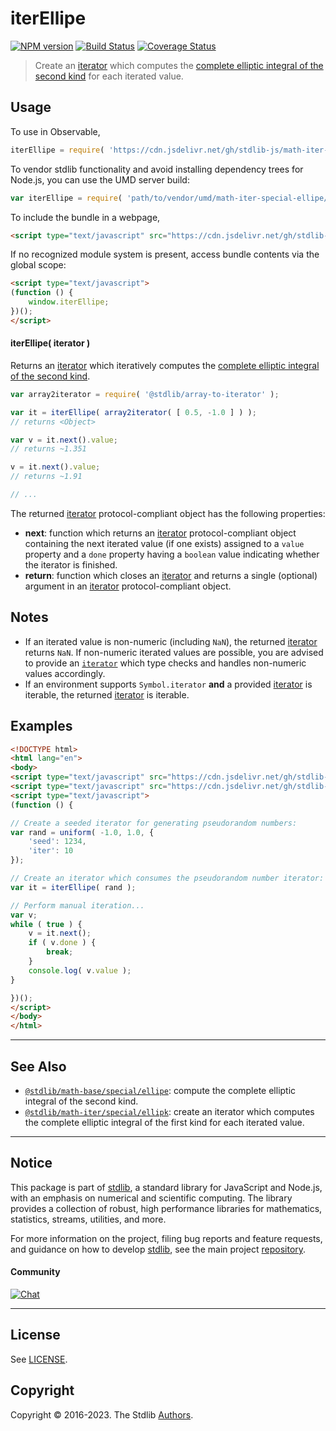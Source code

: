 <!--

@license Apache-2.0

Copyright (c) 2020 The Stdlib Authors.

Licensed under the Apache License, Version 2.0 (the "License");
you may not use this file except in compliance with the License.
You may obtain a copy of the License at

   http://www.apache.org/licenses/LICENSE-2.0

Unless required by applicable law or agreed to in writing, software
distributed under the License is distributed on an "AS IS" BASIS,
WITHOUT WARRANTIES OR CONDITIONS OF ANY KIND, either express or implied.
See the License for the specific language governing permissions and
limitations under the License.

-->

# iterEllipe

[![NPM version][npm-image]][npm-url] [![Build Status][test-image]][test-url] [![Coverage Status][coverage-image]][coverage-url] <!-- [![dependencies][dependencies-image]][dependencies-url] -->

> Create an [iterator][mdn-iterator-protocol] which computes the [complete elliptic integral of the second kind][@stdlib/math/base/special/ellipe] for each iterated value.

<!-- Section to include introductory text. Make sure to keep an empty line after the intro `section` element and another before the `/section` close. -->

<section class="intro">

</section>

<!-- /.intro -->

<!-- Package usage documentation. -->



<section class="usage">

## Usage

To use in Observable,

```javascript
iterEllipe = require( 'https://cdn.jsdelivr.net/gh/stdlib-js/math-iter-special-ellipe@umd/browser.js' )
```

To vendor stdlib functionality and avoid installing dependency trees for Node.js, you can use the UMD server build:

```javascript
var iterEllipe = require( 'path/to/vendor/umd/math-iter-special-ellipe/index.js' )
```

To include the bundle in a webpage,

```html
<script type="text/javascript" src="https://cdn.jsdelivr.net/gh/stdlib-js/math-iter-special-ellipe@umd/browser.js"></script>
```

If no recognized module system is present, access bundle contents via the global scope:

```html
<script type="text/javascript">
(function () {
    window.iterEllipe;
})();
</script>
```

#### iterEllipe( iterator )

Returns an [iterator][mdn-iterator-protocol] which iteratively computes the [complete elliptic integral of the second kind][@stdlib/math/base/special/ellipe].

```javascript
var array2iterator = require( '@stdlib/array-to-iterator' );

var it = iterEllipe( array2iterator( [ 0.5, -1.0 ] ) );
// returns <Object>

var v = it.next().value;
// returns ~1.351

v = it.next().value;
// returns ~1.91

// ...
```

The returned [iterator][mdn-iterator-protocol] protocol-compliant object has the following properties:

-   **next**: function which returns an [iterator][mdn-iterator-protocol] protocol-compliant object containing the next iterated value (if one exists) assigned to a `value` property and a `done` property having a `boolean` value indicating whether the iterator is finished.
-   **return**: function which closes an [iterator][mdn-iterator-protocol] and returns a single (optional) argument in an [iterator][mdn-iterator-protocol] protocol-compliant object.

</section>

<!-- /.usage -->

<!-- Package usage notes. Make sure to keep an empty line after the `section` element and another before the `/section` close. -->

<section class="notes">

## Notes

-   If an iterated value is non-numeric (including `NaN`), the returned [iterator][mdn-iterator-protocol] returns `NaN`. If non-numeric iterated values are possible, you are advised to provide an [`iterator`][mdn-iterator-protocol] which type checks and handles non-numeric values accordingly.
-   If an environment supports `Symbol.iterator` **and** a provided [iterator][mdn-iterator-protocol] is iterable, the returned [iterator][mdn-iterator-protocol] is iterable.

</section>

<!-- /.notes -->

<!-- Package usage examples. -->

<section class="examples">

## Examples

<!-- eslint no-undef: "error" -->

```html
<!DOCTYPE html>
<html lang="en">
<body>
<script type="text/javascript" src="https://cdn.jsdelivr.net/gh/stdlib-js/random-iter-uniform@umd/browser.js"></script>
<script type="text/javascript" src="https://cdn.jsdelivr.net/gh/stdlib-js/math-iter-special-ellipe@umd/browser.js"></script>
<script type="text/javascript">
(function () {

// Create a seeded iterator for generating pseudorandom numbers:
var rand = uniform( -1.0, 1.0, {
    'seed': 1234,
    'iter': 10
});

// Create an iterator which consumes the pseudorandom number iterator:
var it = iterEllipe( rand );

// Perform manual iteration...
var v;
while ( true ) {
    v = it.next();
    if ( v.done ) {
        break;
    }
    console.log( v.value );
}

})();
</script>
</body>
</html>
```

</section>

<!-- /.examples -->

<!-- Section to include cited references. If references are included, add a horizontal rule *before* the section. Make sure to keep an empty line after the `section` element and another before the `/section` close. -->

<section class="references">

</section>

<!-- /.references -->

<!-- Section for related `stdlib` packages. Do not manually edit this section, as it is automatically populated. -->

<section class="related">

* * *

## See Also

-   <span class="package-name">[`@stdlib/math-base/special/ellipe`][@stdlib/math/base/special/ellipe]</span><span class="delimiter">: </span><span class="description">compute the complete elliptic integral of the second kind.</span>
-   <span class="package-name">[`@stdlib/math-iter/special/ellipk`][@stdlib/math/iter/special/ellipk]</span><span class="delimiter">: </span><span class="description">create an iterator which computes the complete elliptic integral of the first kind for each iterated value.</span>

</section>

<!-- /.related -->

<!-- Section for all links. Make sure to keep an empty line after the `section` element and another before the `/section` close. -->


<section class="main-repo" >

* * *

## Notice

This package is part of [stdlib][stdlib], a standard library for JavaScript and Node.js, with an emphasis on numerical and scientific computing. The library provides a collection of robust, high performance libraries for mathematics, statistics, streams, utilities, and more.

For more information on the project, filing bug reports and feature requests, and guidance on how to develop [stdlib][stdlib], see the main project [repository][stdlib].

#### Community

[![Chat][chat-image]][chat-url]

---

## License

See [LICENSE][stdlib-license].


## Copyright

Copyright &copy; 2016-2023. The Stdlib [Authors][stdlib-authors].

</section>

<!-- /.stdlib -->

<!-- Section for all links. Make sure to keep an empty line after the `section` element and another before the `/section` close. -->

<section class="links">

[npm-image]: http://img.shields.io/npm/v/@stdlib/math-iter-special-ellipe.svg
[npm-url]: https://npmjs.org/package/@stdlib/math-iter-special-ellipe

[test-image]: https://github.com/stdlib-js/math-iter-special-ellipe/actions/workflows/test.yml/badge.svg?branch=main
[test-url]: https://github.com/stdlib-js/math-iter-special-ellipe/actions/workflows/test.yml?query=branch:main

[coverage-image]: https://img.shields.io/codecov/c/github/stdlib-js/math-iter-special-ellipe/main.svg
[coverage-url]: https://codecov.io/github/stdlib-js/math-iter-special-ellipe?branch=main

<!--

[dependencies-image]: https://img.shields.io/david/stdlib-js/math-iter-special-ellipe.svg
[dependencies-url]: https://david-dm.org/stdlib-js/math-iter-special-ellipe/main

-->

[chat-image]: https://img.shields.io/gitter/room/stdlib-js/stdlib.svg
[chat-url]: https://gitter.im/stdlib-js/stdlib/

[stdlib]: https://github.com/stdlib-js/stdlib

[stdlib-authors]: https://github.com/stdlib-js/stdlib/graphs/contributors

[umd]: https://github.com/umdjs/umd
[es-module]: https://developer.mozilla.org/en-US/docs/Web/JavaScript/Guide/Modules

[deno-url]: https://github.com/stdlib-js/math-iter-special-ellipe/tree/deno
[umd-url]: https://github.com/stdlib-js/math-iter-special-ellipe/tree/umd
[esm-url]: https://github.com/stdlib-js/math-iter-special-ellipe/tree/esm
[branches-url]: https://github.com/stdlib-js/math-iter-special-ellipe/blob/main/branches.md

[stdlib-license]: https://raw.githubusercontent.com/stdlib-js/math-iter-special-ellipe/main/LICENSE

[mdn-iterator-protocol]: https://developer.mozilla.org/en-US/docs/Web/JavaScript/Reference/Iteration_protocols#The_iterator_protocol

<!-- <related-links> -->

[@stdlib/math/base/special/ellipe]: https://github.com/stdlib-js/math-base-special-ellipe/tree/umd

[@stdlib/math/iter/special/ellipk]: https://github.com/stdlib-js/math-iter-special-ellipk/tree/umd

<!-- </related-links> -->

</section>

<!-- /.links -->
